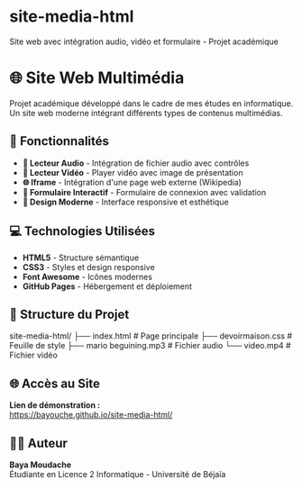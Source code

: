 # site-media-html
Site web avec intégration audio, vidéo et formulaire - Projet académique
# 🌐 Site Web Multimédia

Projet académique développé dans le cadre de mes études en informatique.  
Un site web moderne intégrant différents types de contenus multimédias.

## 🚀 Fonctionnalités

- **🎵 Lecteur Audio** - Intégration de fichier audio avec contrôles
- **🎥 Lecteur Vidéo** - Player vidéo avec image de présentation  
- **🌐 Iframe** - Intégration d'une page web externe (Wikipedia)
- **📝 Formulaire Interactif** - Formulaire de connexion avec validation
- **🎨 Design Moderne** - Interface responsive et esthétique

## 💻 Technologies Utilisées

- **HTML5** - Structure sémantique
- **CSS3** - Styles et design responsive
- **Font Awesome** - Icônes modernes
- **GitHub Pages** - Hébergement et déploiement

## 📁 Structure du Projet
site-media-html/
├── index.html # Page principale
├── devoirmaison.css # Feuille de style
├── mario beguining.mp3 # Fichier audio
└── video.mp4 # Fichier vidéo

## 🌐 Accès au Site

**Lien de démonstration :**  
https://bayouche.github.io/site-media-html/

## 👩‍💻 Auteur

**Baya Moudache**  
Étudiante en Licence 2 Informatique - Université de Béjaïa
